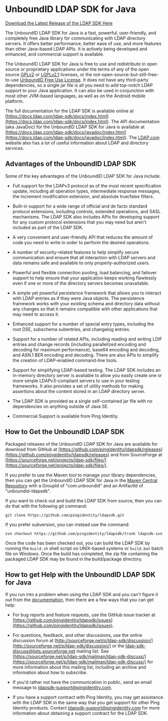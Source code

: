# UnboundID LDAP SDK for Java

[Download the Latest Release of the LDAP SDK Here](https://github.com/pingidentity/ldapsdk/releases)

 The UnboundID LDAP SDK for Java is a fast, powerful, user-friendly, and completely free Java library for communicating with LDAP directory servers. It offers better performance, better ease of use, and more features than other Java-based LDAP APIs. It is actively being developed and enhanced, and commercial support is available.

The UnboundID LDAP SDK for Java is free to use and redistribute in open source or proprietary applications under the terms of any of the open source [GPLv2](https://raw.githubusercontent.com/pingidentity/ldapsdk/master/LICENSE-GPLv2.txt) or [LGPLv2.1](https://raw.githubusercontent.com/pingidentity/ldapsdk/master/LICENSE-LGPLv2.1.txt) licenses, or the not-open-source-but-still-free-to-use [UnboundID Free Use License](https://raw.githubusercontent.com/pingidentity/ldapsdk/master/LICENSE-UnboundID-LDAPSDK.txt). It does not have any third-party dependencies, so a single jar file is all you need to add top-notch LDAP support to your Java application. It can also be used in conjunction with most other JVM-based languages, as well as on the Android mobile platform.

The full documentation for the LDAP SDK is available online at [https://docs.ldap.com/ldap-sdk/docs/index.html](https://docs.ldap.com/ldap-sdk/docs/index.html). The API documentation (aka JavaDoc) for the UnboundID LDAP SDK for Java is available at [https://docs.ldap.com/ldap-sdk/docs/javadoc/index.html](https://docs.ldap.com/ldap-sdk/docs/javadoc/index.html). The [LDAP.com](https://ldap.com/) website also has a lot of useful information about LDAP and directory services.

## Advantages of the UnboundID LDAP SDK

Some of the key advantages of the UnboundID LDAP SDK for Java include:

* Full support for the LDAPv3 protocol as of the most recent specification update, including all operation types, intermediate response messages, the increment modification extension, and absolute true/false filters.

* Built-in support for a wide range of official and de facto standard protocol extensions, including controls, extended operations, and SASL mechanisms. The LDAP SDK also includes APIs for developing support for any custom protocol extensions that you may need but aren't included as part of the LDAP SDK.

* A very convenient and user-friendly API that reduces the amount of code you need to write in order to perform the desired operations.

* A number of security-related features to help simplify secure communication and ensure that all interaction with LDAP servers and data remains safe and available to only properly-authorized users.

* Powerful and flexible connection pooling, load balancing, and failover support to help ensure that your application keeps working flawlessly even if one or more of the directory servers becomes unavailable.

* A simple yet powerful persistence framework that allows you to interact with LDAP entries as if they were Java objects. The persistence framework works with your existing schema and directory data without any changes so that it remains compatible with other applications that may need to access it.

* Enhanced support for a number of special entry types, including the root DSE, subschema subentries, and changelog entries.

* Support for a number of related APIs, including reading and writing LDIF entries and change records (including parallelized encoding and decoding for maximum performance), base64 encoding and decoding, and ASN.1 BER encoding and decoding. There are also APIs to simplify the creation of LDAP-enabled command-line tools.

* Support for simplifying LDAP-based testing. The LDAP SDK includes an in-memory directory server is available to allow you easily create one or more simple LDAPv3-compliant servers to use in your testing frameworks. It also provides a set of utility methods for making assertions about the content stored in an LDAP directory server.

* The LDAP SDK is provided as a single self-contained jar file with no dependencies on anything outside of Java SE.

* Commercial Support is available from Ping Identity.

## How to Get the UnboundID LDAP SDK

Packaged releases of the UnboundID LDAP SDK for Java are available for download from GitHub at [https://github.com/pingidentity/ldapsdk/releases](https://github.com/pingidentity/ldapsdk/releases) and from SourceForge at [https://sourceforge.net/projects/ldap-sdk/files/](https://sourceforge.net/projects/ldap-sdk/files/).

If you prefer to use the Maven tool to manage your library dependencies, then you can get the UnboundID LDAP SDK for Java in the [Maven Central Repository](https://search.maven.org/#search%7Cgav%7C1%7Cg%3A%22com.unboundid%22%20AND%20a%3A%22unboundid-ldapsdk%22) with a GroupId of "com.unboundid" and an ArtifactId of "unboundid-ldapsdk".

If you want to check out and build the LDAP SDK from source, then you can do that with the following git command:

```
git clone https://github.com/pingidentity/ldapsdk.git
```

If you prefer subversion, you can instead use the command:

```
svn checkout https://github.com/pingidentity/ldapsdk/trunk ldapsdk-svn
```

Once the code has been checked out, you can build the LDAP SDK by running the `build.sh` shell script on UNIX-based systems or `build.bat` batch file on Windows. Once the build has completed, the zip file containing the packaged LDAP SDK may be found in the build/package directory.

## How to get Help with the UnboundID LDAP SDK for Java

If you run into a problem when using the LDAP SDK and you can't figure it out from the [documentation](https://docs.ldap.com/ldap-sdk/docs/index.html), then there are a few ways that you can get help:

* For bug reports and feature requests, use the GitHub issue tracker at [https://github.com/pingidentity/ldapsdk/issues](https://github.com/pingidentity/ldapsdk/issues).

* For questions, feedback, and other discussions, use the online discussion forum at [http://sourceforge.net/p/ldap-sdk/discussion/](http://sourceforge.net/p/ldap-sdk/discussion/) or the [ldap-sdk-discuss@lists.sourceforge.net](mailto:ldap-sdk-discuss@lists.sourceforge.net) mailing list. See [https://sourceforge.net/p/ldap-sdk/mailman/ldap-sdk-discuss/](https://sourceforge.net/p/ldap-sdk/mailman/ldap-sdk-discuss/) for more information about this mailing list, including an archive and information about how to subscribe.

* If you'd rather not have the communication in public, send an email message to [ldapsdk-support@pingidentity.com](mailto:ldapsdk-support@pingidentity.com).

* If you have a support contract with Ping Identity, you may get assistance with the LDAP SDK in the same way that you get support for other Ping Identity products. Contact [ldapsdk-support@pingidentity.com](mailto:ldapsdk-support@pingidentity.com) for more information about obtaining a support contract for the LDAP SDK.
